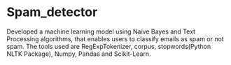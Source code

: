# Spam_detector
Developed a machine learning model using Naive Bayes and Text Processing algorithms, that enables users to classify emails as spam or not spam.
The tools used are RegExpTokenizer, corpus, stopwords(Python NLTK Package), Numpy, Pandas and Scikit-Learn.
